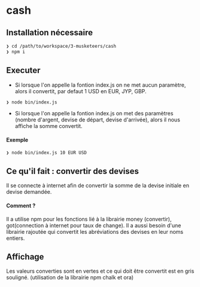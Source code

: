 # cash

## Installation nécessaire 
 ```sh
❯ cd /path/to/workspace/3-musketeers/cash
❯ npm i
```

## Executer 
  
* Si lorsque l'on appelle la fontion index.js on ne met aucun paramètre, alors il convertit, par defaut 1 USD en EUR, JYP, GBP.
```sh
❯ node bin/index.js
```
* Si lorsque l'on appelle la fontion index.js on met des paramètres (nombre d'argent, devise de départ, devise d'arrivée), alors il nous affiche la somme convertit.

#### Exemple
```sh
❯ node bin/index.js 10 EUR USD
```


 
## Ce qu'il fait : convertir des devises
Il se connecte à internet afin de convertir la somme de la devise initiale en devise demandée.
#### Comment ?
Il a utilise npm pour les fonctions lié à la librairie money (convertir), got(connection à internet pour taux de change). Il a aussi besoin d'une librairie rajoutée qui convertit les abréviations des devises en leur noms entiers.



## Affichage 

Les valeurs converties sont en vertes et ce qui doit être convertit est en gris souligné. (utilisation de la librairie npm chalk et ora)
